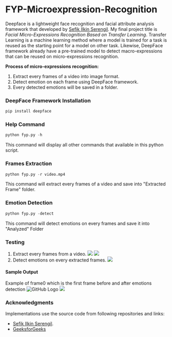 # FYP-Microexpression-Recognition
Deepface is a lightweight face recognition and facial attribute analysis framework that developed by [Sefik Ilkin Serengil](http://https://github.com/serengil/deepface#face-recognition.com). My final project title is *Facial Micro-Expressions Recognition Based on Transfer Learning*. Transfer Learning is a machine learning method where a model is trained for a task is reused as the starting point for a model on other task. Likewise, DeepFace framework already have a pre-trained model to detect macro-expressions that can be reused on micro-expressions recognition.

__Process of micro-expressions recognition:__
1. Extract every frames of a video into image format.
1. Detect emotion on each frame using DeepFace framework.
1. Every detected emotions will be saved in a folder.




### DeepFace Framework Installation

```python
pip install deepface
```

### Help Command
```python
python fyp.py -h
```
This command will display all other commands that available in this python script.

### Frames Extraction
```python
python fyp.py -r video.mp4
```
This command will extract every frames of a video and save into "Extracted Frame" folder. 

### Emotion Detection
```python
python fyp.py -detect
```
This command will detect emotions on every frames and save it into "Analyzed" Folder


### Testing
1. Extract every frames from a video.
    ![](https://github.com/alvinlim99/FYP-Microexpression-Recognition/blob/main/icon/1.JPG)
    ![](https://github.com/alvinlim99/FYP-Microexpression-Recognition/blob/main/icon/2.JPG)
1. Detect emotions on every extracted frames.
    ![](https://github.com/alvinlim99/FYP-Microexpression-Recognition/blob/main/icon/3.JPG)

#### Sample Output
Example of frame0 which is the first frame before and after emotions detection
![GitHub Logo](https://github.com/alvinlim99/FYP-Microexpression-Recognition/blob/main/Extracted%20Frames/frame0.jpg)
![](https://github.com/alvinlim99/FYP-Microexpression-Recognition/blob/main/Analyzed/analyzed_0.jpg)

### Acknowledgments
Implementations use the source code from following repositories and links:
* [Sefik Ilkin Serengil](https://github.com/serengil/deepface). 
* [GeeksforGeeks](https://www.geeksforgeeks.org/extract-images-from-video-in-python/)
